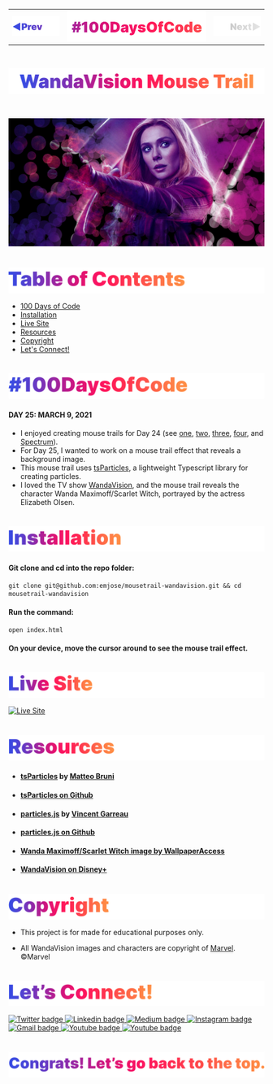 <p id="header"><p>

<table><tr>
<td> <a href="https://github.com/emjose/mousetrail-space/#header"><img src="Assets/header-left.png" alt="previous" style="width: 200px;"/></a> </td>
<td> <a href="https://github.com/emjose/one-hundred/#header"><img src="Assets/header-center.png" alt="100 days of code" style="width: 580px;"/></a> </td>
<td> <a href=#header><img src="Assets/header-right-g.png" alt="next" style="width: 200px;"/></a> </td>
</tr></table>

<!-- <a href="https://github.com/emjose/thenextrepo/#header"><img src="Assets/header-right.png" alt="next" style="width: 200px;"/></a> -->

<br>

<p id="project-title"><p>

<a href=#table-of-contents>![WandaVision Mouse Trail](Assets/inter-025-wandavision.png)</a> 

<br>

<a href="https://emjose.github.io/mousetrail-wandavision/">![WandaVision Mouse Trail](Assets/preview-025-wandavision-mousetrail.png)</a> 

#

<p id="table-of-contents"><p>

<a href=#table-of-contents>![Table of Contents](Assets/inter-toc.png)</a>  

- [100 Days of Code](#100days)
- [Installation](#installation) 
- [Live Site](#live-site)
- [Resources](#resources)
- [Copyright](#copyright)
- [Let's Connect!](#lets-connect) 

#

<p id="100days"><p>

<a href=#100days>![#100DaysOfCode](Assets/inter-100hash.png)</a>  

#### DAY 25: MARCH 9, 2021
- I enjoyed creating mouse trails for Day 24 (see <a href="https://github.com/emjose/mousetrail-particle1/#header">one</a>, <a href="https://github.com/emjose/mousetrail-particle2/#header">two</a>, <a href="https://github.com/emjose/mousetrail-particle3/#header">three</a>, <a href="https://github.com/emjose/mousetrail-particle4/#header">four</a>, and <a href="https://github.com/emjose/mousetrail-space/#header">Spectrum</a>).
- For Day 25, I wanted to work on a mouse trail effect that reveals a background image.
- This mouse trail uses <a href="https://particles.js.org/">tsParticles</a>, a lightweight Typescript library for creating particles.
- I loved the TV show <a href="https://www.marvel.com/tv-shows/wandavision/1">WandaVision</a>, and the mouse trail reveals the character Wanda Maximoff/Scarlet Witch, portrayed by the actress Elizabeth Olsen.

#

<p id="installation"><p>

<a href=#installation>![Installation](Assets/inter-installation.png)</a>

#### Git clone and cd into the repo folder:
``` 
git clone git@github.com:emjose/mousetrail-wandavision.git && cd mousetrail-wandavision 
```
#### Run the command:
```
open index.html
```
#### On your device, move the cursor around to see the mouse trail effect.

#

<p id="live-site"><p>

<a href="https://emjose.github.io/mousetrail-wandavision/">![Live Site](Assets/inter-live-site.png)</a>

<a href="https://emjose.github.io/mousetrail-wandavision/">![Live Site](Assets/025-wandavision.gif)</a>

#

<p id="resources"><p>

<a href=#resources>![Resources](Assets/inter-resources.png)</a>  

- #### [tsParticles](https://particles.js.org/) by [Matteo Bruni](https://github.com/matteobruni)  

- #### [tsParticles on Github](https://github.com/matteobruni/tsparticles)

- #### [particles.js](https://vincentgarreau.com/particles.js/) by [Vincent Garreau](https://github.com/VincentGarreau)

- #### [particles.js on Github](https://github.com/VincentGarreau/particles.js)
  
- #### [Wanda Maximoff/Scarlet Witch image by WallpaperAccess](https://wallpaperaccess.com/)
  
- #### [WandaVision on Disney+](https://www.marvel.com/tv-shows/wandavision/1)

#

<p id="copyright"><p>

<a href=#copyright>![Copyright](Assets/inter-copyright.png)</a>

- This project is for made for educational purposes only. 
  
- All WandaVision images and characters are copyright of <a href="https://www.marvel.com/">Marvel</a>. ©Marvel

#

<p id="lets-connect"><p>

<a href=#lets-connect>![Let's Connect!](Assets/inter-lets-connect.png)</a>

<p><a href="https://twitter.com/Emmanuel_Labor"><img src="https://img.shields.io/badge/twitter-%231DA1F2.svg?&style=for-the-badge&logo=twitter&logoColor=white" height=30 width=90 alt="Twitter badge"> <a href="https://www.linkedin.com/in/emmanuelpjose/"><img src="https://img.shields.io/badge/linkedin-%230064e7.svg?&style=for-the-badge&logo=linkedin&logoColor=white" height=30 width=90 alt="Linkedin badge"> <a href="https://emmanueljose.medium.com/"><img src="https://img.shields.io/badge/medium-%238700f5.svg?&style=for-the-badge&logo=medium&logoColor=white" height=30 width=90 alt="Medium badge"> <a href="https://www.instagram.com/emmanuel_jose/"><img src="https://img.shields.io/badge/instagram-%23ff0077.svg?&style=for-the-badge&logo=instagram&logoColor=white" height=30 width=90 alt="Instagram badge"> <a href="mailto:emjose@gmail.com"><img src="https://img.shields.io/badge/gmail-%23fd1745.svg?&style=for-the-badge&logo=gmail&logoColor=white" height=30 width=90 alt="Gmail badge"> <a href="https://www.youtube.com/channel/UCQdqFg-_J83jn9xJRd1W3tQ/videos"><img src="https://img.shields.io/badge/youtube-%23FF0000.svg?&style=for-the-badge&logo=youtube&logoColor=white" height=30 width=90 alt="Youtube badge"> <a href="https://github.com/emjose"><img src="https://img.shields.io/badge/github-%23ff8e44.svg?&style=for-the-badge&logo=github&logoColor=white" height=30 width=90 alt="Youtube badge"></p>

#

<a href=#header>![Back to Top](Assets/inter-congrats.png)</a> 



